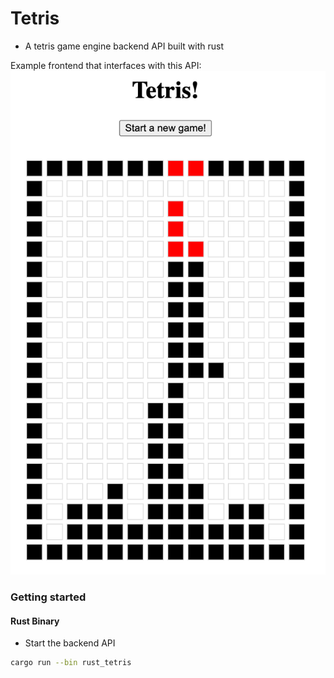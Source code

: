 # Tetris
* A tetris game engine backend API built with rust

Example frontend that interfaces with this API:
![](images/game6.png)

### Getting started

#### Rust Binary

* Start the backend API

```bash
cargo run --bin rust_tetris
```
